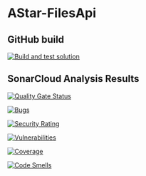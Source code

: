 # AStar-FilesApi

## GitHub build
[![Build and test solution](https://github.com/jbarden/AStar-FilesApi/actions/workflows/dotnet.yml/badge.svg)](https://github.com/jbarden/AStar-FilesApi/actions/workflows/dotnet.yml)

## SonarCloud Analysis Results

[![Quality Gate Status](https://sonarcloud.io/api/project_badges/measure?project=jbarden_AStar-FilesApi&metric=alert_status)](https://sonarcloud.io/summary/new_code?id=jbarden_AStar-FilesApi)

[![Bugs](https://sonarcloud.io/api/project_badges/measure?project=jbarden_AStar-FilesApi&metric=bugs)](https://sonarcloud.io/summary/new_code?id=jbarden_AStar-FilesApi)

[![Security Rating](https://sonarcloud.io/api/project_badges/measure?project=jbarden_AStar-FilesApi&metric=security_rating)](https://sonarcloud.io/summary/new_code?id=jbarden_AStar-FilesApi)

[![Vulnerabilities](https://sonarcloud.io/api/project_badges/measure?project=jbarden_AStar-FilesApi&metric=vulnerabilities)](https://sonarcloud.io/summary/new_code?id=jbarden_AStar-FilesApi)

[![Coverage](https://sonarcloud.io/api/project_badges/measure?project=jbarden_AStar-FilesApi&metric=coverage)](https://sonarcloud.io/summary/new_code?id=jbarden_AStar-FilesApi)

[![Code Smells](https://sonarcloud.io/api/project_badges/measure?project=jbarden_AStar-FilesApi&metric=code_smells)](https://sonarcloud.io/summary/new_code?id=jbarden_AStar-FilesApi)
